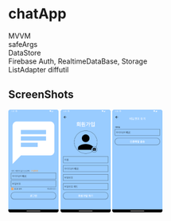 # chatApp
MVVM  
safeArgs  
DataStore  
Firebase Auth, RealtimeDataBase, Storage  
ListAdapter diffutil

## ScreenShots
<img src = "https://github.com/rnqhqaltjs/chatApp/blob/master/github_images/login.png" width="20%" height="20%">  <img src = "https://github.com/rnqhqaltjs/chatApp/blob/master/github_images/register.png" width="20%" height="20%">  <img src = "https://github.com/rnqhqaltjs/chatApp/blob/master/github_images/password_search.png" width="20%" height="20%">
